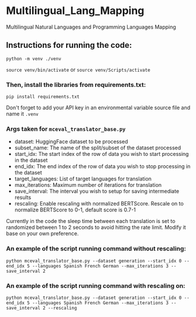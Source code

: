 # Multilingual_Lang_Mapping
Multilingual Natural Languages and Programming Languages Mapping

## Instructions for running the code:
`python -m venv ./venv`

`source venv/bin/activate` or `source venv/Scripts/activate`

### Then, install the libraries from requirements.txt:
`pip install requirements.txt`

Don't forget to add your API key in an environmental variable source file and name it `.venv`

### Args taken for `mceval_translator_base.py`
- dataset: HuggingFace dataset to be processed
- subset_name: The name of the split/subset of the dataset processed
- start_idx: The start index of the row of data you wish to start processing in the dataset
- end_idx: The end index of the row of data you wish to stop processing in the dataset
- target_languages: List of target languages for translation
- max_iterations: Maximum number of iterations for translation
- save_interval: The interval you wish to setup for saving intermediate results
- rescaling: Enable rescaling with normalized BERTScore. Rescale on to normalize BERTScore to 0-1, default score is 0.7-1

Currently in the code the sleep time between each translation is set to randomized between 1 to 2 seconds to avoid hitting the rate limit. Modify it base on your own preference.

### An example of the script running command without rescaling:
`python mceval_translator_base.py --dataset generation --start_idx 0 --end_idx 5 --languages Spanish French German --max_iterations 3 --save_interval 2`

### An example of the script running command with rescaling on:
`python mceval_translator_base.py --dataset generation --start_idx 0 --end_idx 5 --languages Spanish French German --max_iterations 3 --save_interval 2 --rescaling`

